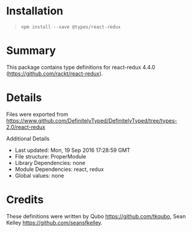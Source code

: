 # Installation
> `npm install --save @types/react-redux`

# Summary
This package contains type definitions for react-redux 4.4.0 (https://github.com/rackt/react-redux).

# Details
Files were exported from https://www.github.com/DefinitelyTyped/DefinitelyTyped/tree/types-2.0/react-redux

Additional Details
 * Last updated: Mon, 19 Sep 2016 17:28:59 GMT
 * File structure: ProperModule
 * Library Dependencies: none
 * Module Dependencies: react, redux
 * Global values: none

# Credits
These definitions were written by Qubo <https://github.com/tkqubo>, Sean Kelley <https://github.com/seansfkelley>.
